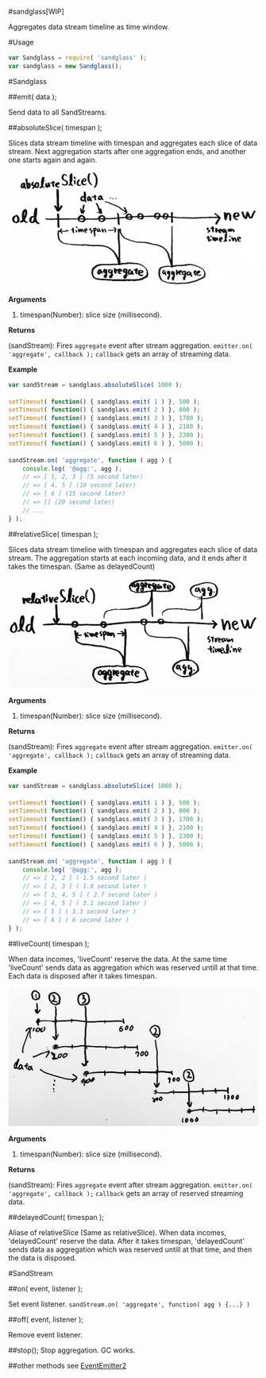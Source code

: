 #sandglass[WIP]

Aggregates data stream timeline as time window.



#Usage

```javascript
var Sandglass = require( 'sandglass' );
var sandglass = new Sandglass();
```



#Sandglass

##emit( data );

Send data to all SandStreams.


##absoluteSlice( timespan );

Slices data stream timeline with timespan and aggregates each slice of data stream. Next aggregation starts after one aggregation ends, and another one starts again and again.

![](doc/img/absoluteSlice.jpg)

__Arguments__

1. timespan(Number): slice size (millisecond).

__Returns__

(sandStream): Fires `aggregate` event after stream aggregation.
`emitter.on( 'aggregate', callback );` 
`callback` gets an array of streaming data.

__Example__

```javascript
var sandStream = sandglass.absoluteSlice( 1000 );

setTimeout( function() { sandglass.emit( 1 ) }, 500 );
setTimeout( function() { sandglass.emit( 2 ) }, 800 );
setTimeout( function() { sandglass.emit( 3 ) }, 1700 );
setTimeout( function() { sandglass.emit( 4 ) }, 2100 );
setTimeout( function() { sandglass.emit( 5 ) }, 2300 );
setTimeout( function() { sandglass.emit( 6 ) }, 5000 );

sandStream.on( 'aggregate', function ( agg ) {
    console.log( '@agg:', agg );
    // => [ 1, 2, 3 ] (5 second later)
    // => [ 4, 5 ] (10 second later)
    // => [ 6 ] (15 second later)
    // => [] (20 second later)
    // ...
} );
```


##relativeSlice( timespan );

Slices data stream timeline with timespan and aggregates each slice of data stream. The aggregation starts at each incoming data, and it ends after it takes the timespan. 
(Same as delayedCount)

![](doc/img/relativeSlice.jpg)

__Arguments__

1. timespan(Number): slice size (millisecond).

__Returns__

(sandStream): Fires `aggregate` event after stream aggregation.
`emitter.on( 'aggregate', callback );` 
`callback` gets an array of streaming data.

__Example__

```javascript
var sandStream = sandglass.absoluteSlice( 1000 );

setTimeout( function() { sandglass.emit( 1 ) }, 500 );
setTimeout( function() { sandglass.emit( 2 ) }, 800 );
setTimeout( function() { sandglass.emit( 3 ) }, 1700 );
setTimeout( function() { sandglass.emit( 4 ) }, 2100 );
setTimeout( function() { sandglass.emit( 5 ) }, 2300 );
setTimeout( function() { sandglass.emit( 6 ) }, 5000 );

sandStream.on( 'aggregate', function ( agg ) {
    console.log( '@agg:', agg );
    // => [ 1, 2 ] ( 1.5 second later )
    // => [ 2, 3 ] ( 1.8 second later )
    // => [ 3, 4, 5 ] ( 2.7 second later )
    // => [ 4, 5 ] ( 3.1 second later )
    // => [ 5 ] ( 3.3 second later )
    // => [ 6 ] ( 6 second later )
} );
```


##liveCount( timespan );

When data incomes, 'liveCount' reserve the data.
At the same time 'liveCount' sends data as aggregation which was reserved untill at that time.
Each data is disposed after it takes timespan.

![](doc/img/liveCount.jpg)

__Arguments__

1. timespan(Number): slice size (millisecond).

__Returns__

(sandStream): Fires `aggregate` event after stream aggregation.
`emitter.on( 'aggregate', callback );`
`callback` gets an array of reserved streaming data.

##delayedCount( timespan );

Aliase of relativeSlice (Same as relativeSlice).
When data incomes, 'delayedCount' reserve the data.
After it takes timespan, 'delayedCount' sends data as aggregation which was reserved untill at that time,
and then the data is disposed.



#SandStream

##on( event, listener );

Set event listener.
`sandStream.on( 'aggregate', function( agg ) {...} )`

##off( event, listener );

Remove event listener.

##stop();
Stop aggregation. GC works.

##other methods
see [EventEmitter2](https://github.com/asyncly/EventEmitter2)

